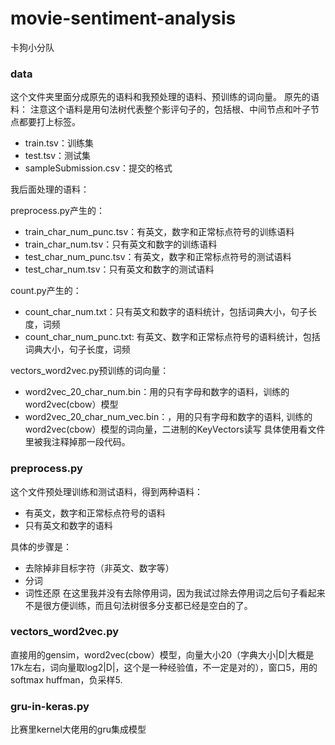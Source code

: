 # movie-sentiment-analysis
卡狗小分队


### data

这个文件夹里面分成原先的语料和我预处理的语料、预训练的词向量。
原先的语料：
注意这个语料是用句法树代表整个影评句子的，包括根、中间节点和叶子节点都要打上标签。
- train.tsv：训练集
- test.tsv：测试集
- sampleSubmission.csv：提交的格式

我后面处理的语料：

preprocess.py产生的：
- train_char_num_punc.tsv：有英文，数字和正常标点符号的训练语料
- train_char_num.tsv：只有英文和数字的训练语料
- test_char_num_punc.tsv：有英文，数字和正常标点符号的测试语料
- test_char_num.tsv：只有英文和数字的测试语料

count.py产生的：
- count_char_num.txt：只有英文和数字的语料统计，包括词典大小，句子长度，词频
- count_char_num_punc.txt: 有英文、数字和正常标点符号的语料统计，包括词典大小，句子长度，词频

vectors_word2vec.py预训练的词向量：
- word2vec_20_char_num.bin：用的只有字母和数字的语料，训练的word2vec(cbow）模型
- word2vec_20_char_num_vec.bin：，用的只有字母和数字的语料, 训练的word2vec(cbow）模型的词向量，二进制的KeyVectors读写
具体使用看文件里被我注释掉那一段代码。


### preprocess.py
这个文件预处理训练和测试语料，得到两种语料：
- 有英文，数字和正常标点符号的语料
- 只有英文和数字的语料

具体的步骤是：
- 去除掉非目标字符（非英文、数字等）
- 分词
- 词性还原
在这里我并没有去除停用词，因为我试过除去停用词之后句子看起来不是很方便训练，而且句法树很多分支都已经是空白的了。

### vectors_word2vec.py
直接用的gensim，word2vec(cbow）模型，向量大小20（字典大小|D|大概是17k左右，词向量取log2|D|，这个是一种经验值，不一定是对的），窗口5，用的softmax huffman，负采样5.

### gru-in-keras.py
比赛里kernel大佬用的gru集成模型


